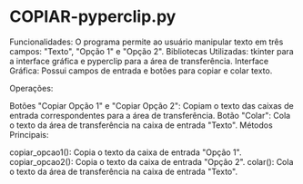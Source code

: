 # COPIAR-pyperclip.py


Funcionalidades: O programa permite ao usuário manipular texto em três campos: "Texto", "Opção 1" e "Opção 2".
Bibliotecas Utilizadas: tkinter para a interface gráfica e pyperclip para a área de transferência.
Interface Gráfica: Possui campos de entrada e botões para copiar e colar texto.

Operações:

Botões "Copiar Opção 1" e "Copiar Opção 2": Copiam o texto das caixas de entrada correspondentes para a área de transferência.
Botão "Colar": Cola o texto da área de transferência na caixa de entrada "Texto".
Métodos Principais:

copiar_opcao1(): Copia o texto da caixa de entrada "Opção 1".
copiar_opcao2(): Copia o texto da caixa de entrada "Opção 2".
colar(): Cola o texto da área de transferência na caixa de entrada "Texto".
